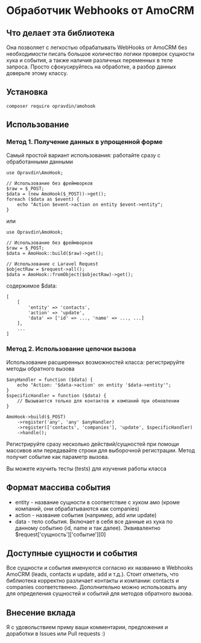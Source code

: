 # Обработчик Webhooks от AmoCRM
## Что делает эта библиотека
Она позволяет с легкостью обрабатывать WebHooks от AmoCRM без необходимости писать большое количество логики проверок сущности хука и события, а также наличия различных переменных в теле запроса. Просто сфокусируйтесь на обработке, а разбор данных доверьте этому классу. 

## Установка
```
composer require opravdin/amohook
```

## Использование
### Метод 1. Получение данных в упрощенной форме
Самый простой вариант использования: работайте сразу с обработанными данными
```
use Opravdin\AmoHook;

// Использование без фреймворков
$raw = $_POST;
$data = (new AmoHook($_POST))->get();
foreach ($data as $event) {
    echo "Action $event->action on entity $event->entity";
}
```
или
```
use Opravdin\AmoHook;

// Использование без фреймворков
$raw = $_POST;
$data = AmoHook::build($raw)->get();

// Использование с Laravel Request
$objectRaw = $request->all();
$data = AmoHook::fromObject($objectRaw)->get();
```

содержимое $data:
```
[
    [
        'entity' => 'contacts',
        'action' => 'update',
        'data' => ['id' => ..., 'name' => ..., ...]
    ],
    ...
]
```

### Метод 2. Использование цепочки вызова
Использование расширенных возможностей класса: регистрируйте методы обратного вызова
```
$anyHandler = function ($data) {
    echo "Action: '$data->action' on entity '$data->entity'";
}
$specificHandler = function ($data) {
    // Вызывается только для контактов и компаний при обновлении
}

AmoHook->build($_POST)
    ->register('any', 'any' $anyHandler)
    ->register(['contacts', 'companies'], 'update', $specificHandler)
    ->handle();
```
Регистрируйте сразу несколько действий/сущностей при помощи массивов или передавайте строки для выборочной регистрации. Метод получит событие как параметр вызова.  
  
Вы можете изучить тесты (tests) для изучения работы класса
## Формат массива события
* entity - название сущности в соответствие с хуком амо (кроме компаний, они обрабатываются как companies)
* action - название события (например, add или update)
* data - тело события. Включает в себя все данные из хука по данному событию (id, name и так далее). Эквивалентно $request['сущность']['событие'][0]

## Доступные сущности и события
Все сущности и события именуются согласно их названию в Webhooks AmoCRM (leads, contacts и update, add и т.д.). Стоит отметить, что библиотека корректно различает контакты и компании: contacts и companies соответственно.
Дополнительно можно использовать any для определения сущностей и событий для методов обратного вызова.  

## Внесение вклада
Я с удовольствием приму ваши комментарии, предложения и доработки в Issues или Pull requests :)
